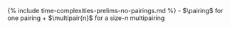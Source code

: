 {% include time-complexities-prelims-no-pairings.md %}
    - $\pairing$ for one pairing
    + $\multipair{n}$ for a size-$n$ multipairing
